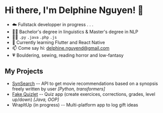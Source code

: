 # Hi there, I'm Delphine Nguyen! 🐬

- ☁️ Fullstack developper in progress . . .
- 👩‍🎓 Bachelor's degree in linguistics & Master's degree in NLP
- 👩‍💻 `.py` `.java` `.php` `.js`
- 🌱 Currently learning Flutter and React Native
- 📫 Come say hi: <delphine.nguyend@gmail.com>
- 💗 Bouldering, sewing, reading horror and low-fantasy

## My Projects

- [SynSearch](https://github.com/delphine-nguyen/SynSearch) -- API to get movie recommendations based on a synopsis freely written by user *[Python, transformers]*
- [Fake Quizlet](https://github.com/delphine-nguyen/FakeQuizlet) -- Quiz app (create exercices, corrections, grades, level up/down) *[Java, OOP]*
- WrapItUp (in progress) -- Multi-platform app to log gift ideas
